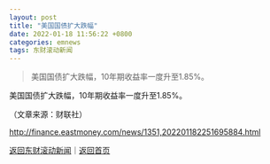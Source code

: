 ```yaml
---
layout: post
title: "美国国债扩大跌幅"
date: 2022-01-18 11:56:22 +0800
categories: emnews
tags: 东财滚动新闻
---
```

> 美国国债扩大跌幅，10年期收益率一度升至1.85%。

<p>美国国债扩大跌幅，10年期收益率一度升至1.85%。</p><p class="em_media">（文章来源：财联社）</p>

<http://finance.eastmoney.com/news/1351,202201182251695884.html>

[返回东财滚动新闻](//finews.withounder.com/emnews/)｜[返回首页](//finews.withounder.com/)